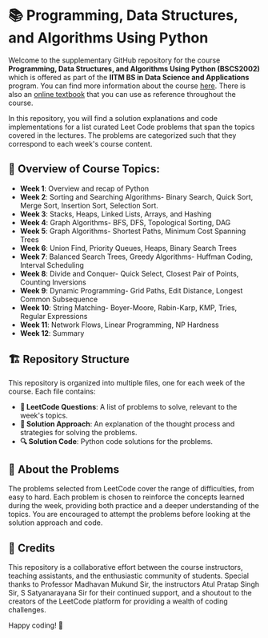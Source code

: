 # 📚 Programming, Data Structures, and Algorithms Using Python

Welcome to the supplementary GitHub repository for the course **Programming, Data Structures, and Algorithms Using Python (BSCS2002)** which is offered as part of the **IITM BS in Data Science and Applications** program. You can find more information about the course [here](https://study.iitm.ac.in/ds/course_pages/BSCS2002.html). There is also an [online textbook](https://pdsaiitm.github.io/) that you can use as reference throughout the course.

In this repository, you will find a solution explanations and code implementations for a list curated Leet Code problems that span the topics covered in the lectures. The problems are categorized such that they correspond to each week's course content. 

## 📝 Overview of Course Topics:
- **Week 1**: Overview and recap of Python
- **Week 2**: Sorting and Searching Algorithms- Binary Search, Quick Sort, Merge Sort, Insertion Sort, Selection Sort.
- **Week 3**: Stacks, Heaps, Linked Lists, Arrays, and Hashing
- **Week 4**: Graph Algorithms- BFS, DFS, Topological Sorting, DAG
- **Week 5**: Graph Algorithms- Shortest Paths, Minimum Cost Spanning Trees
- **Week 6**: Union Find, Priority Queues, Heaps, Binary Search Trees
- **Week 7**: Balanced Search Trees, Greedy Algorithms- Huffman Coding, Interval Scheduling
- **Week 8**: Divide and Conquer- Quick Select, Closest Pair of Points, Counting Inversions
- **Week 9**: Dynamic Programming- Grid Paths, Edit Distance, Longest Common Subsequence
- **Week 10**: String Matching- Boyer-Moore, Rabin-Karp, KMP, Tries, Regular Expressions
- **Week 11**: Network Flows, Linear Programming, NP Hardness
- **Week 12**: Summary

## 🏗️ Repository Structure

This repository is organized into multiple files, one for each week of the course. Each file contains:

- **📝 LeetCode Questions**: A list of problems to solve, relevant to the week's topics.
- **🧠 Solution Approach**: An explanation of the thought process and strategies for solving the problems.
- **🔍 Solution Code**: Python code solutions for the problems.

## 🔎 About the Problems

The problems selected from LeetCode cover the range of difficulties, from easy to hard. Each problem is chosen to reinforce the concepts learned during the week, providing both practice and a deeper understanding of the topics. You are encouraged to attempt the problems before looking at the solution approach and code.

## 🙌 Credits

This repository is a collaborative effort between the course instructors, teaching assistants, and the enthusiastic community of students. Special thanks to Professor Madhavan Mukund Sir, the instructors Atul Pratap Singh Sir, S Satyanarayana Sir for their continued support, and a shoutout to the creators of the LeetCode platform for providing a wealth of coding challenges. 

Happy coding! 🚀

